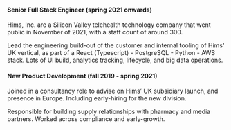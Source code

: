 #### Senior Full Stack Engineer (spring 2021 onwards)

Hims, Inc. are a Silicon Valley telehealth technology company that went public in November of 2021, with a staff count of around 300.

Lead the engineering build-out of the customer and internal tooling of Hims' UK vertical, as part of a React (Typescript) - PostgreSQL - Python - AWS stack. Lots of UI build, analytics tracking, lifecycle, and big data operations.

#### New Product Development (fall 2019 - spring 2021)

Joined in a consultancy role to advise on Hims’ UK subsidiary launch, and presence in Europe. Including early-hiring for the new division.

Responsible for building supply relationships with pharmacy and media partners. Worked across compliance and early-growth.
